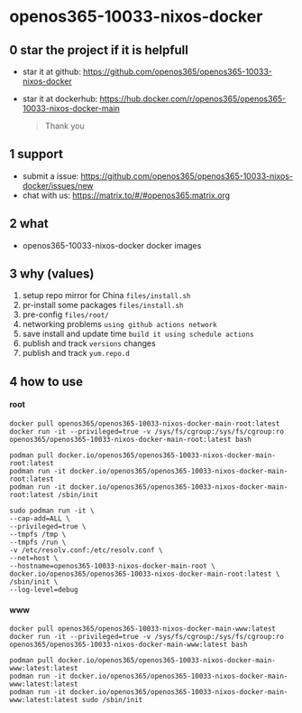 # openos365-10033-nixos-docker

## 0 star the project if it is helpfull

* star it at github: https://github.com/openos365/openos365-10033-nixos-docker
* star it at dockerhub: https://hub.docker.com/r/openos365/openos365-10033-nixos-docker-main

  > Thank you

## 1 support

* submit a issue: https://github.com/openos365/openos365-10033-nixos-docker/issues/new
* chat with us: https://matrix.to/#/#openos365:matrix.org

## 2 what

* openos365-10033-nixos-docker docker images
  
## 3 why (values)

1. setup repo mirror for China `files/install.sh`
1. pr-install some packages `files/install.sh`
1. pre-config `files/root/`
1. networking problems `using github actions network`
1. save install and update time `build it using schedule actions`
1. publish and track `versions` changes
1. publish and track `yum.repo.d`

## 4 how to use

#### root
```
docker pull openos365/openos365-10033-nixos-docker-main-root:latest
docker run -it --privileged=true -v /sys/fs/cgroup:/sys/fs/cgroup:ro openos365/openos365-10033-nixos-docker-main-root:latest bash

podman pull docker.io/openos365/openos365-10033-nixos-docker-main-root:latest
podman run -it docker.io/openos365/openos365-10033-nixos-docker-main-root:latest
podman run -it docker.io/openos365/openos365-10033-nixos-docker-main-root:latest /sbin/init

sudo podman run -it \
--cap-add=ALL \
--privileged=true \
--tmpfs /tmp \
--tmpfs /run \
-v /etc/resolv.conf:/etc/resolv.conf \
--net=host \
--hostname=openos365-10033-nixos-docker-main-root \
docker.io/openos365/openos365-10033-nixos-docker-main-root:latest \
/sbin/init \
--log-level=debug

```
#### www

```
docker pull openos365/openos365-10033-nixos-docker-main-www:latest
docker run -it --privileged=true -v /sys/fs/cgroup:/sys/fs/cgroup:ro openos365/openos365-10033-nixos-docker-main-www:latest bash

podman pull docker.io/openos365/openos365-10033-nixos-docker-main-www:latest:latest
podman run -it docker.io/openos365/openos365-10033-nixos-docker-main-www:latest:latest
podman run -it docker.io/openos365/openos365-10033-nixos-docker-main-www:latest:latest sudo /sbin/init
```
